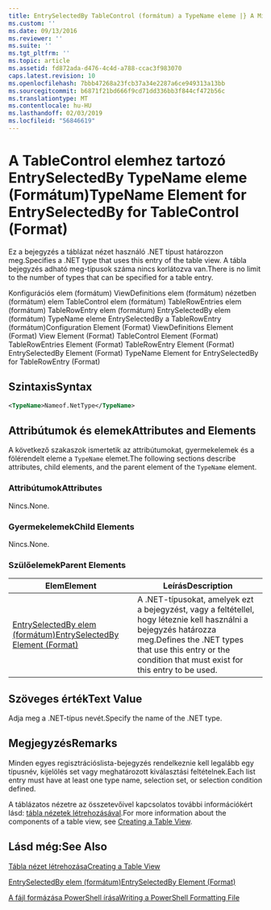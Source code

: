 ```yaml
---
title: EntrySelectedBy TableControl (formátum) a TypeName eleme |} A Microsoft Docs
ms.custom: ''
ms.date: 09/13/2016
ms.reviewer: ''
ms.suite: ''
ms.tgt_pltfrm: ''
ms.topic: article
ms.assetid: fd872ada-d476-4c4d-a788-ccac3f983070
caps.latest.revision: 10
ms.openlocfilehash: 7bbb47268a23fcb37a34e2287a6ce949313a13bb
ms.sourcegitcommit: b6871f21bd666f9cd71dd336bb3f844cf472b56c
ms.translationtype: MT
ms.contentlocale: hu-HU
ms.lasthandoff: 02/03/2019
ms.locfileid: "56846619"
---
```

# <a name="typename-element-for-entryselectedby-for-tablecontrol-format"></a><span data-ttu-id="bfe10-102">A TableControl elemhez tartozó EntrySelectedBy TypeName eleme (Formátum)</span><span class="sxs-lookup"><span data-stu-id="bfe10-102">TypeName Element for EntrySelectedBy for TableControl (Format)</span></span>

<span data-ttu-id="bfe10-103">Ez a bejegyzés a táblázat nézet használó .NET típust határozzon meg.</span><span class="sxs-lookup"><span data-stu-id="bfe10-103">Specifies a .NET type that uses this entry of the table view.</span></span> <span data-ttu-id="bfe10-104">A tábla bejegyzés adható meg-típusok száma nincs korlátozva van.</span><span class="sxs-lookup"><span data-stu-id="bfe10-104">There is no limit to the number of types that can be specified for a table entry.</span></span>

<span data-ttu-id="bfe10-105">Konfigurációs elem (formátum) ViewDefinitions elem (formátum) nézetben (formátum) elem TableControl elem (formátum) TableRowEntries elem (formátum) TableRowEntry elem (formátum) EntrySelectedBy elem (formátum) TypeName eleme EntrySelectedBy a TableRowEntry (formátum)</span><span class="sxs-lookup"><span data-stu-id="bfe10-105">Configuration Element (Format) ViewDefinitions Element (Format) View Element (Format) TableControl Element (Format) TableRowEntries Element (Format) TableRowEntry Element (Format) EntrySelectedBy Element (Format) TypeName Element for EntrySelectedBy for TableRowEntry (Format)</span></span>

## <a name="syntax"></a><span data-ttu-id="bfe10-106">Szintaxis</span><span class="sxs-lookup"><span data-stu-id="bfe10-106">Syntax</span></span>

```xml
<TypeName>Nameof.NetType</TypeName>
```

## <a name="attributes-and-elements"></a><span data-ttu-id="bfe10-107">Attribútumok és elemek</span><span class="sxs-lookup"><span data-stu-id="bfe10-107">Attributes and Elements</span></span>

<span data-ttu-id="bfe10-108">A következő szakaszok ismertetik az attribútumokat, gyermekelemek és a fölérendelt eleme a `TypeName` elemet.</span><span class="sxs-lookup"><span data-stu-id="bfe10-108">The following sections describe attributes, child elements, and the parent element of the `TypeName` element.</span></span>

### <a name="attributes"></a><span data-ttu-id="bfe10-109">Attribútumok</span><span class="sxs-lookup"><span data-stu-id="bfe10-109">Attributes</span></span>

<span data-ttu-id="bfe10-110">Nincs.</span><span class="sxs-lookup"><span data-stu-id="bfe10-110">None.</span></span>

### <a name="child-elements"></a><span data-ttu-id="bfe10-111">Gyermekelemek</span><span class="sxs-lookup"><span data-stu-id="bfe10-111">Child Elements</span></span>

<span data-ttu-id="bfe10-112">Nincs.</span><span class="sxs-lookup"><span data-stu-id="bfe10-112">None.</span></span>

### <a name="parent-elements"></a><span data-ttu-id="bfe10-113">Szülőelemek</span><span class="sxs-lookup"><span data-stu-id="bfe10-113">Parent Elements</span></span>

|<span data-ttu-id="bfe10-114">Elem</span><span class="sxs-lookup"><span data-stu-id="bfe10-114">Element</span></span>|<span data-ttu-id="bfe10-115">Leírás</span><span class="sxs-lookup"><span data-stu-id="bfe10-115">Description</span></span>|
|-------------|-----------------|
|[<span data-ttu-id="bfe10-116">EntrySelectedBy elem (formátum)</span><span class="sxs-lookup"><span data-stu-id="bfe10-116">EntrySelectedBy Element (Format)</span></span>](./entryselectedby-element-for-tablerowentry-for-tablecontrol-format.md)|<span data-ttu-id="bfe10-117">A .NET-típusokat, amelyek ezt a bejegyzést, vagy a feltétellel, hogy léteznie kell használni a bejegyzés határozza meg.</span><span class="sxs-lookup"><span data-stu-id="bfe10-117">Defines the .NET types that use this entry or the condition that must exist for this entry to be used.</span></span>|

## <a name="text-value"></a><span data-ttu-id="bfe10-118">Szöveges érték</span><span class="sxs-lookup"><span data-stu-id="bfe10-118">Text Value</span></span>

<span data-ttu-id="bfe10-119">Adja meg a .NET-típus nevét.</span><span class="sxs-lookup"><span data-stu-id="bfe10-119">Specify the name of the .NET type.</span></span>

## <a name="remarks"></a><span data-ttu-id="bfe10-120">Megjegyzés</span><span class="sxs-lookup"><span data-stu-id="bfe10-120">Remarks</span></span>

<span data-ttu-id="bfe10-121">Minden egyes regisztrációslista-bejegyzés rendelkeznie kell legalább egy típusnév, kijelölés set vagy meghatározott kiválasztási feltételnek.</span><span class="sxs-lookup"><span data-stu-id="bfe10-121">Each list entry must have at least one type name, selection set, or selection condition defined.</span></span>

<span data-ttu-id="bfe10-122">A táblázatos nézetre az összetevőivel kapcsolatos további információkért lásd: [tábla nézetek létrehozásával](./creating-a-table-view.md).</span><span class="sxs-lookup"><span data-stu-id="bfe10-122">For more information about the components of a table view, see [Creating a Table View](./creating-a-table-view.md).</span></span>

## <a name="see-also"></a><span data-ttu-id="bfe10-123">Lásd még:</span><span class="sxs-lookup"><span data-stu-id="bfe10-123">See Also</span></span>

[<span data-ttu-id="bfe10-124">Tábla nézet létrehozása</span><span class="sxs-lookup"><span data-stu-id="bfe10-124">Creating a Table View</span></span>](./creating-a-table-view.md)

[<span data-ttu-id="bfe10-125">EntrySelectedBy elem (formátum)</span><span class="sxs-lookup"><span data-stu-id="bfe10-125">EntrySelectedBy Element (Format)</span></span>](./entryselectedby-element-for-tablerowentry-for-tablecontrol-format.md)

[<span data-ttu-id="bfe10-126">A fájl formázása PowerShell írása</span><span class="sxs-lookup"><span data-stu-id="bfe10-126">Writing a PowerShell Formatting File</span></span>](./writing-a-powershell-formatting-file.md)
